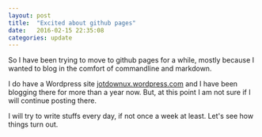 ```yaml
---
layout: post
title:  "Excited about github pages"
date:   2016-02-15 22:35:08
categories: update
---
```


So I have been trying to move to github pages for a while, mostly because I wanted to blog in the comfort of commandline and markdown.

I do have a Wordpress site [jotdownux.wordpress.com](http://jotdownux.wordpress.com) and I have been blogging there for more than a year now. But, at this point I am not sure if I will continue posting there.

I will try to write stuffs every day, if not once a week at least. Let's see how things turn out.
